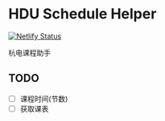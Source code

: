 # HDU Schedule Helper

[![Netlify Status](https://api.netlify.com/api/v1/badges/a1c545f8-837b-4f07-8dad-ea4f3c99093c/deploy-status)](https://app.netlify.com/sites/hduschedule/deploys)

杭电课程助手

## TODO

- [ ] 课程时间(节数)
- [ ] 获取课表
